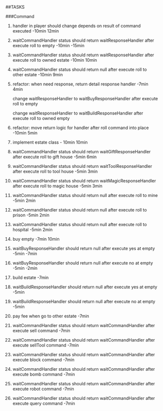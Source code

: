 ##TASKS

###Command

1. handler in player should change depends on result of command executed  -10min 12min

3. waitCommandHandler status should return waitResponseHandler after execute roll to empty  -10min -15min

4. waitCommandHandler status should return waitResponseHandler after execute roll to owned estate  -10min 10min

5. waitCommandHandler status should return null after execute roll to other estate  -10min 9min

6. refactor: when need response, return detail response handler  -7min 4min

    change waitResponseHandler to waitBuyResponseHandler after execute roll to empty
    
    change waitResponseHandler to waitBuildResponseHandler after execute roll to owned empty
    
7. refactor: move return logic for handler after roll command into place  -10min 5min

8. implement estate class  - 10min 10min

7. waitCommandHandler status should return waitGiftResponseHandler after execute roll to gift house  -5min 6min

8. waitCommandHandler status should return waitToolResponseHandler after execute roll to tool house  -5min 3min

12. waitCommandHandler status should return waitMagicResponseHandler after execute roll to magic house  -5min 3min

9. waitCommandHandler status should return null after execute roll to mine  -5min 2min

10. waitCommandHandler status should return null after execute roll to prison  -5min 2min

11. waitCommandHandler status should return null after execute roll to hospital  -5min 2min

12. buy empty -7min 10min

5. waitBuyResponseHandler should return null after execute yes at empty -5min -7min

6. waitBuyResponseHandler should return null after execute no at empty  -5min -2min

13. build estate -7min

5. waitBuildResponseHandler should return null after execute yes at empty -5min

6. waitBuildResponseHandler should return null after execute no at empty  -5min

14. pay fee when go to other estate -7min

13. waitCommandHandler status should return waitCommandHandler after execute sell command  -7min

14. waitCommandHandler status should return waitCommandHandler after execute sellTool command  -7min

15. waitCommandHandler status should return waitCommandHandler after execute block command  -7min

16. waitCommandHandler status should return waitCommandHandler after execute bomb command  -7min

17. waitCommandHandler status should return waitCommandHandler after execute robot command  -7min

18. waitCommandHandler status should return waitCommandHandler after execute query command  -7min


